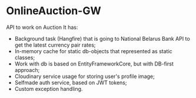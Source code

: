# OnlineAuction-GW

API to work on Auction
It has:
 - Background task (Hangfire) that is going to National Belarus Bank API to get the latest currency pair rates;
 - In-memory cache for static db-objects that represented as static classes;
 - Work with db is based on EntityFrameworkCore, but with DB-first approach;
 - Cloudinary service usage for storing user's profile image;
 - Selfmade auth service, based on JWT tokens;
 - Custom exception handling.
